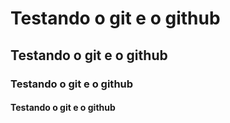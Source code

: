 # Testando o git e o github
## Testando o git e o github
### Testando o git e o github
#### Testando o git e o github
